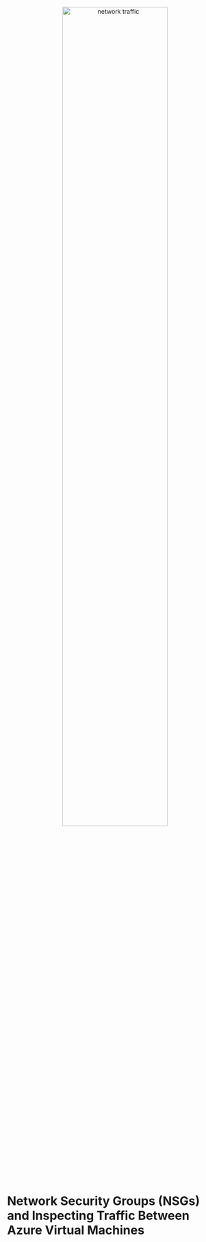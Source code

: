 <p align="center">
<img src="https://learn.g2.com/hubfs/G2CM_FI634_Learn_Article_Images_%5BNetwork_traffic_analysis%5D_V1b.png" height="70%" width="70%" alt="network traffic"/>
</p>



<h1>Network Security Groups (NSGs) and Inspecting Traffic Between Azure Virtual Machines</h1>
